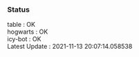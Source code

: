 ### Status


table : OK  
hogwarts : OK  
icy-bot : OK  
Latest Update : 2021-11-13 20:07:14.058538
